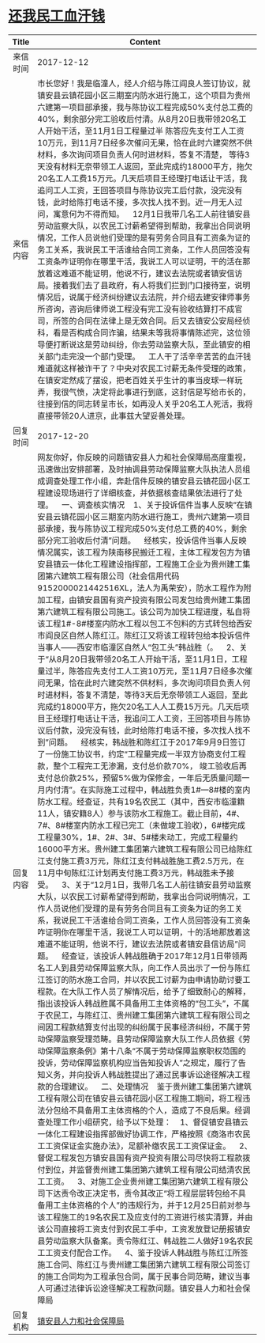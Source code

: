 # <a href="http://www.shangluo.gov.cn/zmhd/ldxxxx.jsp?urltype=leadermail.LeaderMailContentUrl&wbtreeid=1112&leadermailid=4472">还我民工血汗钱</a>
|Title|Content|
|:---:|---|
|来信时间|2017-12-12|
|来信内容|市长您好！我是临潼人，经人介绍与陈江阎良人签订协议，就镇安县云镇花园小区三期室内防水进行施工，这个项目为贵州六建第一项目部承接，我与陈协议工程完成50%支付总工费的40%，剩余部分完工验收后付清。从8月20日我带领20名工人开始干活，至11月1日工程量过半 陈答应先支付工人工资10万元，到11月7日经多次催问无果，恰在此时六建突然不供材料，多次询问项目负责人何时进材料，答复不清楚， 等待3天没有材料无奈带领工人返回，至此完成约18000平方，拖欠20名工人工费15万元。几天后项目王经理打电话让干活，我追问工人工资，王回答项目与陈协议完工后付款，没完没有钱，此时给陈打电话不接，多次找人找不到。近一月无人过问，寓意何为不得而知。    12月1日我带几名工人前往镇安县劳动监察大队，以农民工讨薪希望得到帮助，我拿出合同说明情况，工作人员说他们受理的是有劳务合同且有工资条为证的务工关系，我说民工干活谁给合同工资条，工作人员回答没有工资条咋证明你在哪里干活，我说工人可以证明，干的活在那放着这难道不能证明，他说不行，建议去法院或者镇安信访局。接着我们去了县政府，有人将我们拦到门口接待室，说明情况后，说属于经济纠纷建议去法院，并介绍去建安律师事务所咨询，咨询后律师说工程没有完工没有验收结算打不成官司，所签的合同在法律上是无效合同。后又去镇安公安局经侦科，看是否构成合同诈骗，结果未等我将事情陈述完，这位领导便打断说这是劳动纠纷，你去劳动监察大队，至此镇安的相关部门走完没一个部门受理。    工人干了活辛辛苦苦的血汗钱难道就这样被诈干了？中央对农民工讨薪无条件受理的政策，在镇安定然成了摆设，把老百姓关乎生计的事当皮球一样玩弄，我很气愤，决定将此事进行到底，这封信是写给市长的，往接到信的同志转呈市长，如再没人关乎20名工人死活，我将直接带领20人进京，此事兹大望妥善处理。|
|回复时间|2017-12-20|
|回复内容|网友你好，你反映的问题镇安县人力和社会保障局高度重视，迅速做出安排部署，及时抽调县劳动保障监察大队执法人员组成调查处理工作小组，奔赴信件反映的镇安县云镇花园小区工程建设现场进行了详细核查，并依据核查结果依法进行了处理。    一、调查核实情况    1、关于投诉信件当事人反映“在镇安县云镇花园小区三期室内防水进行施工，贵州六建第一项目部承接，我与陈协议工程完成50%支付总工费的40%，剩余部分完工验收后付清”问题。    经核实，投诉信件当事人反映情况属实，该工程为陕南移民搬迁工程，主体工程发包方为镇安县镇云一体化工程建设指挥部，工程施工企业为贵州建工集团第六建筑工程有限公司（社会信用代码9152000021442516XL，法人为禹荣安），防水工程作为附加工程，由镇安县国有资产投资有限公司发包给贵州建工集团第六建筑工程有限公司施工。该公司为加快工程进度，私自将该工程1#-8#楼室内防水工程以包工不包料的方式转包给西安市阎良区自然人陈红江。陈红江又将该工程转包给本投诉信件当事人——西安市临潼区自然人“包工头”韩战胜（。    2、关于“从8月20日我带领20名工人开始干活，至11月1日，工程量过半，陈答应先支付工人工资10万元，至11月7日经多次催问无果，恰在此时六建突然不供材料，多次询问项目负责人何时进材料，答复不清楚，等待3天后无奈带领工人返回，至此完成约18000平方，拖欠20名工人人工费15万元。几天后项目王经理打电话让干活，我追问工人工资，王回答项目与陈协议后付款，没完没有钱，此时给陈打电话不接，多次找人找不到”问题。    经核实，韩战胜和陈红江于2017年9月9日签订了一份施工协议书，约定“工程量完成一半双方协商支付工程款，整个工程完工无渗漏，支付总价款70%， 竣工验收后再支付总价款25%，预留5%做为保修金，一年后无质量问题一月内付清”。在实际施工过程中，韩战胜负责1#—8#楼的室内防水工程。经查证，共有19名农民工（其中，西安市临潼籍11人，镇安籍8人）参与该防水工程施工。截止目前，4#、7#、8#楼室内防水工程已完工（未做竣工验收），6#楼完成工程量30%，1#、2#、3#、5#楼未动工，完成工程量约16000平方米。贵州建工集团第六建筑工程有限公司已给陈红江支付施工费3万元，陈红江支付韩战胜施工费2.5万元，在11月中旬陈红江计划再支付施工费3万元，韩战胜未予接受。    3、关于“12月1日，我带几名工人前往镇安县劳动监察大队，以农民工讨薪希望得到帮助，我拿出合同说明情况，工作人员说他们受理的是有劳务合同且有工资条为证的务工关系，我说民工干活谁给合同工资条，工作人员回答没有工资条咋证明你在哪里干活，我说工人可以证明，十的活地那放着这难道不能证明，他说不行，建议去法院或者镇安县信访局”问题。    经查证，该投诉人韩战胜确于2017年12月1日带领两名工人到县劳动保障监察大队，向工作人员出示了一份与陈红江签订的防水施工合同，并以农民工讨薪为由申请协助讨要工程款。在大队工作人员了解情况后，给予了细致耐心的解释，指出该投诉人韩战胜属不具备用工主体资格的“包工头”，不属于农民工，与陈红江、贵州建工集团第六建筑工程有限公司之间因工程款结算支付出现的纠纷属于民事经济纠纷，不属于劳动保障监察受理范畴。县劳动保障监察大队工作人员依据《劳动保障监察条例》第十八条“不属于劳动保障监察职权范围的投诉，劳动保障监察机构应当告知投诉人”之规定，履行了告知义务，并向投诉人韩战胜提出了通过民事诉讼途径解决工程款的合理建议。    二、处理情况    鉴于贵州建工集团第六建筑工程有限公司在镇安县云镇花园小区工程施工期间，将工程违法分包给不具备用工主体资格的个人，造成了不良后果。经调查处理工作小组研究，给予以下处理：    1、督促镇安县镇云一体化工程建设指挥部做好协调工作，严格按照《商洛市农民工工资保证金实施办法》，足额补缴农民工工资保证金。    2、督促工程发包方镇安县国有资产投资有限公司尽快将工程款拨付到位，并监督贵州建工集团第六建筑工程有限公司结清农民工工资。    3、对施工企业贵州建工集团第六建筑工程有限公司下达责令改正决定书，责令其改正“将工程层层转包给不具备用工主体资格的个人”的违规行为，并于12月25日前对参与该工程施工的19名农民工及应支付的工资进行核实清算，并由该公司直接将工资支付到农民工手中，工资发放登记册报镇安县劳动监察大队备案。责令陈红江、韩战胜二人做好19名农民工工资支付配合工作。    4、鉴于投诉人韩战胜与陈红江所签施工合同、陈红江与贵州建工集团第六建筑工程有限公司签订的施工合同均为工程承包合同，属于民事合同范畴，建议当事人可通过法律诉讼途径解决工程款问题。镇安县人力和社会保障局|
|回复机构|<a href="../../categories/agencies/镇安县人力和社会保障局.md">镇安县人力和社会保障局</a>|